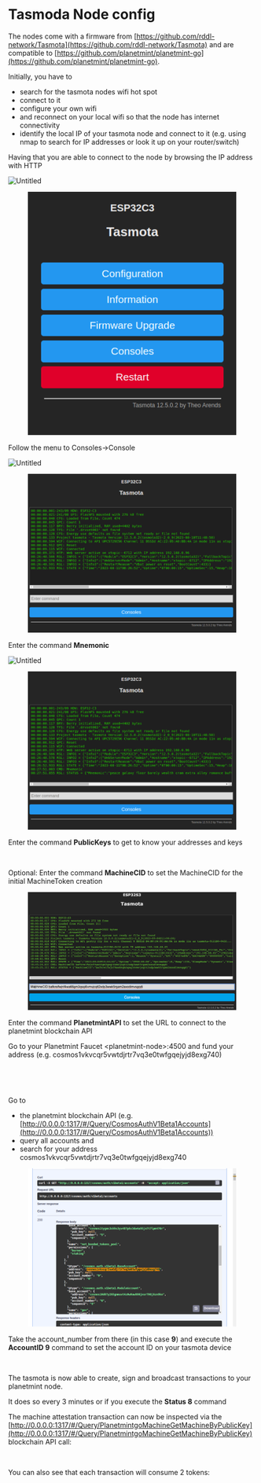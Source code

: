 # Tasmoda Node config

The nodes come with a firmware from [https://github.com/rddl-network/Tasmota](https://github.com/rddl-network/Tasmota) and are compatible to [https://github.com/planetmint/planetmint-go](https://github.com/planetmint/planetmint-go).

Initially, you have to

* search for the tasmota nodes wifi hot spot
* connect to it
* configure your own wifi
* and reconnect on your local wifi so that the node has internet connectivity
* identify the local IP of your tasmota node and connect to it (e.g. using nmap to search for IP addresses or look it up on your router/switch)

Having that you are able to connect to the node by browsing the IP address with HTTP

<div>

<img src="https://www.notion.so/rddlnetwork/Using-a-Tasmota-Node-a7ad083c54fa401da2c61622e9052897?pvs=4#3d221cb27da845269da202bf5fdc6194" alt="Untitled">

 

<figure><img src="../.gitbook/assets/image (1).png" alt=""><figcaption></figcaption></figure>

</div>

Follow the menu to Consoles→Console

<div>

<img src="https://s3-us-west-2.amazonaws.com/secure.notion-static.com/a5443cc6-a507-4c93-a714-ad3d6caad7bc/Untitled.png" alt="Untitled">

 

<figure><img src="../.gitbook/assets/image (3).png" alt=""><figcaption></figcaption></figure>

</div>

Enter the command **Mnemonic**

<div>

<img src="https://s3-us-west-2.amazonaws.com/secure.notion-static.com/c704eaef-c231-49f5-8340-e9f9c5e2583a/Untitled.png" alt="Untitled">

 

<figure><img src="../.gitbook/assets/image (8).png" alt=""><figcaption></figcaption></figure>

</div>

Enter the command **PublicKeys** to get to know your addresses and keys

<figure><img src="../.gitbook/assets/image (10).png" alt=""><figcaption></figcaption></figure>

Optional: Enter the command **MachineCID** to set the MachineCID for the initial MachineToken creation

<figure><img src="../.gitbook/assets/image (11).png" alt=""><figcaption></figcaption></figure>

Enter the command **PlanetmintAPI** to set the URL to connect to the planetmint blockchain API

Go to your Planetmint Faucet \<planetmint-node>:4500 and fund your address (e.g. cosmos1vkvcqr5vwtdjrtr7vq3e0twfgqejyjd8exg740)

<figure><img src="../.gitbook/assets/image (12).png" alt=""><figcaption></figcaption></figure>

<figure><img src="../.gitbook/assets/image (13).png" alt=""><figcaption></figcaption></figure>

Go to

* the planetmint blockchain API (e.g. [http://0.0.0.0:1317/#/Query/CosmosAuthV1Beta1Accounts](http://0.0.0.0:1317/#/Query/CosmosAuthV1Beta1Accounts))
* query all accounts and
* search for your address cosmos1vkvcqr5vwtdjrtr7vq3e0twfgqejyjd8exg740

<figure><img src="../.gitbook/assets/image (14).png" alt=""><figcaption></figcaption></figure>

Take the account\_number from there (in this case **9**) and execute the **AccountID 9** command to set the account ID on your tasmota device

<figure><img src="../.gitbook/assets/image (15).png" alt=""><figcaption></figcaption></figure>

The tasmota is now able to create, sign and broadcast transactions to your planetmint node.

It does so every 3 minutes or if you execute the **Status 8** command

The machine attestation transaction can now be inspected via the [http://0.0.0.0:1317/#/Query/PlanetmintgoMachineGetMachineByPublicKey](http://0.0.0.0:1317/#/Query/PlanetmintgoMachineGetMachineByPublicKey) blockchain API call:

<figure><img src="../.gitbook/assets/image (16).png" alt=""><figcaption></figcaption></figure>

You can also see that each transaction will consume 2 tokens:

<figure><img src="../.gitbook/assets/image (17).png" alt=""><figcaption></figcaption></figure>
